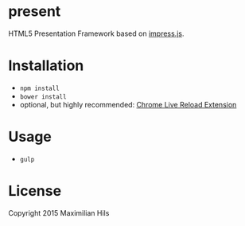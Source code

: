 # present

HTML5 Presentation Framework based on [impress.js](https://github.com/bartaz/impress.js/).

# Installation

- `npm install`
- `bower install`
- optional, but highly recommended: [Chrome Live Reload Extension](https://chrome.google.com/webstore/detail/livereload/jnihajbhpnppcggbcgedagnkighmdlei)

# Usage

- `gulp`

# License

Copyright 2015 Maximilian Hils